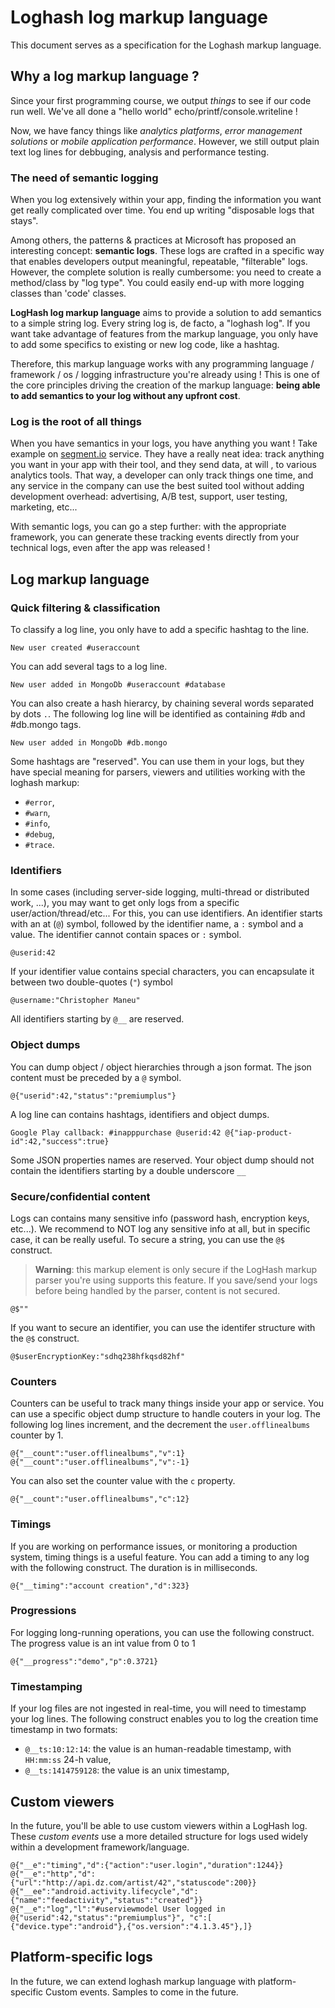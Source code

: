 # Loghash log markup language

This document serves as a specification for the Loghash markup language.

## Why a log markup language ?

Since your first programming course, we output *things* to see if our code run 
well. We've all done a "hello world" echo/printf/console.writeline !

Now, we have fancy things like *analytics platforms*, 
*error management solutions* or *mobile application performance*. However, we 
still output plain text log lines for debbuging, analysis and performance 
testing.

### The need of semantic logging

When you log extensively within your app, finding the information you want get 
really complicated over time. You end up writing "disposable logs that stays".

Among others, the patterns & practices at Microsoft has proposed an interesting 
concept: **semantic logs**. These logs are crafted in a specific way that 
enables developers output meaningful, repeatable, "filterable" logs. However, 
the complete solution is really cumbersome: you need to create a method/class by
"log type". You could easily end-up with more logging classes than 'code' 
classes.

**LogHash log markup language** aims to provide a solution to add semantics to a
simple string log. Every string log is, de facto, a "loghash log". If you want 
take advantage of features from the markup language, you only have to add some 
specifics to existing or new log code, like a hashtag. 

Therefore, this markup language works with any programming language / framework 
/ os / logging infrastructure you're already using ! This is one of the core 
principles driving the creation of the markup language: **being able to add 
semantics to your log without any upfront cost**.

### Log is the root of all things

When you have semantics in your logs, you have anything you want ! Take example 
on [segment.io](https://segment.io/) service. They have a really neat idea: 
track anything you want in your app with their tool, and they send data, at will
, to various analytics tools. That way, a developer can only track things one 
time, and any service in the company can use the best suited tool without adding
 development overhead: advertising, A/B test, support, user testing, marketing, 
 etc...

With semantic logs, you can go a step further: with the appropriate framework, 
you can generate these tracking events directly from your technical logs, even 
after the app was released !


## Log markup language

### Quick filtering & classification

To classify a log line, you only have to add a specific hashtag to the line.

```
New user created #useraccount 
```

You can add several tags to a log line.

```	
New user added in MongoDb #useraccount #database 
```

You can also create a hash hierarcy, by chaining several words separated by dots `.`. 
The following log line will be identified as containing #db and #db.mongo tags.

```
New user added in MongoDb #db.mongo 
```

Some hashtags are "reserved". You can use them in your logs, but they have 
special meaning for parsers, viewers and utilities working with the loghash 
markup: 

- `#error`,
- `#warn`,
- `#info`,
- `#debug`, 
- `#trace`.

### Identifiers

In some cases (including server-side logging, multi-thread or distributed work, 
...), you may want to get only logs from a specific user/action/thread/etc... 
For this, you can use identifiers. An identifier starts with an at (`@`) symbol,
  followed by the identifier name, a `:` symbol and a value. The identifier 
  cannot contain spaces or `:` symbol.

```
@userid:42
```

If your identifier value contains special characters, you can encapsulate it 
between two double-quotes (`"`) symbol

```
@username:"Christopher Maneu"
```

All identifiers starting by `@__` are reserved.

### Object dumps

You can dump object / object hierarchies through a json format. The json content
  must be preceded by a `@` symbol.

```
@{"userid":42,"status":"premiumplus"}
```

A log line can contains hashtags, identifiers and object dumps.

```
Google Play callback: #inapppurchase @userid:42 @{"iap-product-id":42,"success":true}
```

Some JSON properties names are reserved. Your object dump should not contain the 
identifiers starting by a double underscore `__` 

### Secure/confidential content

Logs can contains many sensitive info (password hash, encryption keys, etc...). 
We recommend to NOT log any sensitive info at all, but in specific case, it can 
be really useful. To secure a string, you can use the `@$` construct.

> **Warning**: this markup element is only secure if the LogHash markup parser 
you're using supports this feature. If you save/send your logs before being 
handled by the parser, content is not secured.

```
@$""
```

If you want to secure an identifier, you can use the identifer structure with 
the `@$` construct.

```
@$userEncryptionKey:"sdhq238hfkqsd82hf"
```

### Counters

Counters can be useful to track many things inside your app or service. You can 
use a specific object dump structure to handle couters in your log.
The following log lines increment, and the decrement the `user.offlinealbums` 
counter by 1.

```
@{"__count":"user.offlinealbums","v":1}
@{"__count":"user.offlinealbums","v":-1}
```

You can also set the counter value with the `c` property.

```
@{"__count":"user.offlinealbums","c":12}
```

### Timings

If you are working on performance issues, or monitoring a production system, 
timing things is a useful feature. You can add a timing to any log with the 
following construct. The duration is in milliseconds.

```
@{"__timing":"account creation","d":323}
```

### Progressions

For logging long-running operations, you can use the following construct. The 
progress value is an int value from 0 to 1

```
@{"__progress":"demo","p":0.3721}
```

### Timestamping 

If your log files are not ingested in real-time, you will need to timestamp your
  log lines. The following construct enables you to log the creation time 
  timestamp in two formats: 


- `@__ts:10:12:14`: the value is an human-readable timestamp, with `HH:mm:ss` 
24-h value,
- `@__ts:1414759128`: the value is an unix timestamp,


## Custom viewers

In the future, you'll be able to use custom viewers within a LogHash log. These 
*custom events* use a more detailed structure for logs used widely within a 
development framework/language.

```
@{"__e":"timing","d":{"action":"user.login","duration":1244}}
@{"__e":"http","d":{"url":"http://api.dz.com/artist/42","statuscode":200}}
@{"__ee":"android.activity.lifecycle","d":{"name":"feedactivity","status":"created"}}
@{"__e":"log","l":"#userviewmodel User logged in @{"userid":42,"status":"premiumplus"}", "c":[ {"device.type":"android"},{"os.version":"4.1.3.45"},]}
```

## Platform-specific logs

In the future, we can extend loghash markup language with platform-specific Custom events.
Samples to come in the future.